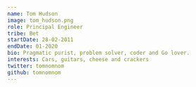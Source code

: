 ```yaml
---
name: Tom Hudson
image: tom_hudson.png
role: Principal Engineer
tribe: Bet
startDate: 28-02-2011
endDate: 01-2020
bio: Pragmatic purist, problem solver, coder and Go lover.
interests: Cars, guitars, cheese and crackers
twitter: tomnomnom
github: tomnomnom
---
```

